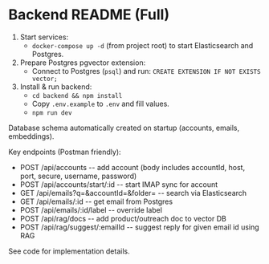 # Backend README (Full)

1. Start services:
   - `docker-compose up -d` (from project root) to start Elasticsearch and Postgres.
2. Prepare Postgres pgvector extension:
   - Connect to Postgres (`psql`) and run: `CREATE EXTENSION IF NOT EXISTS vector;`
3. Install & run backend:
   - `cd backend && npm install`
   - Copy `.env.example` to `.env` and fill values.
   - `npm run dev`

Database schema automatically created on startup (accounts, emails, embeddings).

Key endpoints (Postman friendly):
- POST /api/accounts            -- add account (body includes accountId, host, port, secure, username, password)
- POST /api/accounts/start/:id  -- start IMAP sync for account
- GET  /api/emails?q=&accountId=&folder=  -- search via Elasticsearch
- GET  /api/emails/:id          -- get email from Postgres
- POST /api/emails/:id/label    -- override label
- POST /api/rag/docs            -- add product/outreach doc to vector DB
- POST /api/rag/suggest/:emailId -- suggest reply for given email id using RAG

See code for implementation details.
